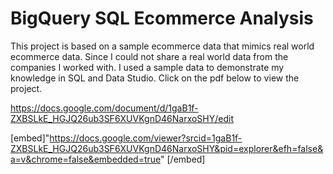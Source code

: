 # BigQuery SQL Ecommerce Analysis

This project is based on a sample ecommerce data that mimics real world ecommerce data. Since I could not share a real world data from the companies I worked with. I used a sample data to demonstrate my knowledge in SQL and Data Studio. Click on the pdf below to view the project.

https://docs.google.com/document/d/1gaB1f-ZXBSLkE_HGJQ26ub3SF6XUVKgnD46NarxoSHY/edit

[embed]"https://docs.google.com/viewer?srcid=1gaB1f-ZXBSLkE_HGJQ26ub3SF6XUVKgnD46NarxoSHY&pid=explorer&efh=false&a=v&chrome=false&embedded=true" [/embed]

